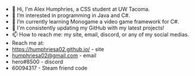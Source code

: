 - 👋 Hi, I'm Alex Humphries, a CSS student at UW Tacoma.
- 👀 I’m interested in programming in Java and C#.
- 🌱 I’m currently learning Monogame a video game framework for C#.
- 💞️ I'm consistently updating my GitHub with my latest projects!
- 📫 How to reach me: my site, email, discord, or any of my social medias.
- Reach me at: 
- https://humphriesa02.github.io/ - site
- humphriesa02@gmail.com - email
- hero#8500 - discord
- 60094317 - Steam friend code
